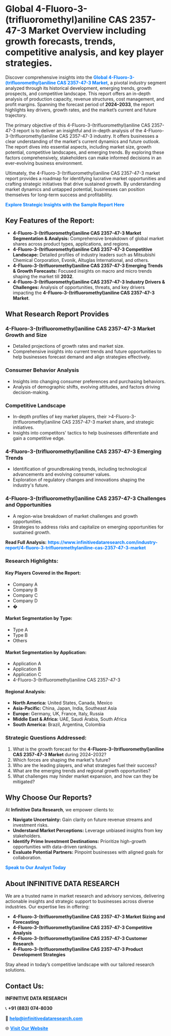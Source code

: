<h1>Global 4-Fluoro-3-(trifluoromethyl)aniline CAS 2357-47-3 Market Overview including growth forecasts, trends, competitive analysis, and key player strategies.</h1>
<p>
Discover comprehensive insights into the 
<a href="https://www.infinitivedataresearch.com/industry-report/4-fluoro-3-trifluoromethylaniline-cas-2357-47-3-market" rel="dofollow" style="color: #007BFF; text-decoration: none;"><strong>Global 4-Fluoro-3-(trifluoromethyl)aniline CAS 2357-47-3 Market</strong></a>, a pivotal industry segment analyzed through its historical development, emerging trends, growth prospects, and competitive landscape. This report offers an in-depth analysis of production capacity, revenue structures, cost management, and profit margins. Spanning the forecast period of <strong>2024–2033</strong>, the report highlights key drivers, growth rates, and the market’s current and future trajectory.
</p>
<p>
The primary objective of this 4-Fluoro-3-(trifluoromethyl)aniline CAS 2357-47-3 report is to deliver an insightful and in-depth analysis of the 4-Fluoro-3-(trifluoromethyl)aniline CAS 2357-47-3 industry. It offers businesses a clear understanding of the market's current dynamics and future outlook. The report dives into essential aspects, including market size, growth potential, competitive landscapes, and emerging trends. By exploring these factors comprehensively, stakeholders can make informed decisions in an ever-evolving business environment.
</p>
<p>
Ultimately, the 4-Fluoro-3-(trifluoromethyl)aniline CAS 2357-47-3 market report provides a roadmap for identifying lucrative market opportunities and crafting strategic initiatives that drive sustained growth. By understanding market dynamics and untapped potential, businesses can position themselves for long-term success and profitability.
</p>
<p>
<a href="https://www.infinitivedataresearch.com/request-sample/reportId=110500" style="color: #007BFF; text-decoration: none;"><strong>Explore Strategic Insights with the Sample Report Here</strong></a>
</p>

<h2>Key Features of the Report:</h2>
<ul>
<li><strong>4-Fluoro-3-(trifluoromethyl)aniline CAS 2357-47-3 Market Segmentation & Analysis:</strong> Comprehensive breakdown of global market shares across product types, applications, and regions.</li>
<li><strong>4-Fluoro-3-(trifluoromethyl)aniline CAS 2357-47-3 Competitive Landscape:</strong> Detailed profiles of industry leaders such as Mitsubishi Chemical Corporation, Evonik, Altuglas International, and others.</li>
<li><strong>4-Fluoro-3-(trifluoromethyl)aniline CAS 2357-47-3 Emerging Trends & Growth Forecasts:</strong> Focused insights on macro and micro trends shaping the market till <strong>2032</strong>.</li>
<li><strong>4-Fluoro-3-(trifluoromethyl)aniline CAS 2357-47-3 Industry Drivers & Challenges:</strong> Analysis of opportunities, threats, and key drivers impacting the <strong>4-Fluoro-3-(trifluoromethyl)aniline CAS 2357-47-3 Market</strong>.</li>
</ul>

<h2>What Research Report Provides</h2>
<h3>4-Fluoro-3-(trifluoromethyl)aniline CAS 2357-47-3 Market Growth and Size</h3>
<ul>
<li>Detailed projections of growth rates and market size.</li>
<li>Comprehensive insights into current trends and future opportunities to help businesses forecast demand and align strategies effectively.</li>
</ul>

<h3>Consumer Behavior Analysis</h3>
<ul>
<li>Insights into changing consumer preferences and purchasing behaviors.</li>
<li>Analysis of demographic shifts, evolving attitudes, and factors driving decision-making.</li>
</ul>

<h3>Competitive Landscape</h3>
<ul>
<li>In-depth profiles of key market players, their >4-Fluoro-3-(trifluoromethyl)aniline CAS 2357-47-3 market share, and strategic initiatives.</li>
<li>Insights into competitors' tactics to help businesses differentiate and gain a competitive edge.</li>
</ul>

<h3>4-Fluoro-3-(trifluoromethyl)aniline CAS 2357-47-3 Emerging Trends</h3>
<ul>
<li>Identification of groundbreaking trends, including technological advancements and evolving consumer values.</li>
<li>Exploration of regulatory changes and innovations shaping the industry's future.</li>
</ul>

<h3>4-Fluoro-3-(trifluoromethyl)aniline CAS 2357-47-3 Challenges and Opportunities</h3>
<ul>
<li>A region-wise breakdown of market challenges and growth opportunities.</li>
<li>Strategies to address risks and capitalize on emerging opportunities for sustained growth.</li>
</ul>
<p><strong>Read Full Analysis:</strong> <a href="https://www.infinitivedataresearch.com/industry-report/4-fluoro-3-trifluoromethylaniline-cas-2357-47-3-market" rel="dofollow" style="color: #007BFF; text-decoration: none;"><strong>https://www.infinitivedataresearch.com/industry-report/4-fluoro-3-trifluoromethylaniline-cas-2357-47-3-market</strong></a></p>
<h3>Research Highlights:</h3>
<h4>Key Players Covered in the Report:</h4>
<ul><li>Company A</li><li>Company B</li><li>Company C</li><li>Company D</li><li>�</li></ul>
<h4>Market Segmentation by Type:</h4>
<ul><li>Type A</li><li>Type B</li><li>Others</li></ul>
<h4>Market Segmentation by Application:</h4>
<ul><li>Application A</li><li>Application B</li><li>Application C</li><li>4-Fluoro-3-(trifluoromethyl)aniline CAS 2357-47-3</li></ul>

<h4>Regional Analysis:</h4>
<ul>
<li><strong>North America:</strong> United States, Canada, Mexico</li>
<li><strong>Asia-Pacific:</strong> China, Japan, India, Southeast Asia</li>
<li><strong>Europe:</strong> Germany, UK, France, Italy, Russia</li>
<li><strong>Middle East & Africa:</strong> UAE, Saudi Arabia, South Africa</li>
<li><strong>South America:</strong> Brazil, Argentina, Colombia</li>
</ul>

<h3>Strategic Questions Addressed:</h3>
<ol>
<li>What is the growth forecast for the <strong>4-Fluoro-3-(trifluoromethyl)aniline CAS 2357-47-3 Market</strong> during 2024–2032?</li>
<li>Which forces are shaping the market's future?</li>
<li>Who are the leading players, and what strategies fuel their success?</li>
<li>What are the emerging trends and regional growth opportunities?</li>
<li>What challenges may hinder market expansion, and how can they be mitigated?</li>
</ol>

<h2>Why Choose Our Reports?</h2>
<p>At <strong>Infinitive Data Research</strong>, we empower clients to:</p>
<ul>
<li><strong>Navigate Uncertainty:</strong> Gain clarity on future revenue streams and investment risks.</li>
<li><strong>Understand Market Perceptions:</strong> Leverage unbiased insights from key stakeholders.</li>
<li><strong>Identify Prime Investment Destinations:</strong> Prioritize high-growth opportunities with data-driven rankings.</li>
<li><strong>Evaluate Potential Partners:</strong> Pinpoint businesses with aligned goals for collaboration.</li>
</ul>
<p><a href="https://www.infinitivedataresearch.com/industry-report/4-fluoro-3-trifluoromethylaniline-cas-2357-47-3-market" rel="dofollow" style="color: #007BFF; text-decoration: none;"><strong>Speak to Our Analyst Today</strong></a></p>

<h2>About INFINITIVE DATA RESEARCH</h2>
<p>We are a trusted name in market research and advisory services, delivering actionable insights and strategic support to businesses across diverse industries. Our expertise lies in offering:</p>
<ul>
<li><strong>4-Fluoro-3-(trifluoromethyl)aniline CAS 2357-47-3 Market Sizing and Forecasting</strong></li>
<li><strong>4-Fluoro-3-(trifluoromethyl)aniline CAS 2357-47-3 Competitive Analysis</strong></li>
<li><strong>4-Fluoro-3-(trifluoromethyl)aniline CAS 2357-47-3 Customer Research</strong></li>
<li><strong>4-Fluoro-3-(trifluoromethyl)aniline CAS 2357-47-3 Product Development Strategies</strong></li>
</ul>
<p>Stay ahead in today’s competitive landscape with our tailored research solutions.</p>

<h2>Contact Us:</h2>
<p><strong>INFINITIVE DATA RESEARCH</strong></p>
<p>📞 <strong>+91 (883) 074-8030</strong></p>
<p>📧 <strong><a href="mailto:help@infinitivedataresearch.com" style="color: #007BFF;">help@infinitivedataresearch.com</a></strong></p>
<p>🌐 <strong><a href="https://www.infinitivedataresearch.com" rel="dofollow" style="color: #007BFF;">Visit Our Website</a></strong></p>